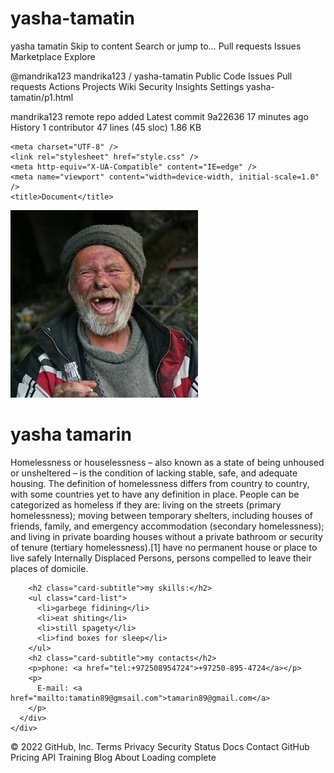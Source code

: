 # yasha-tamatin
yasha tamatin 
Skip to content
Search or jump to…
Pull requests
Issues
Marketplace
Explore
 
@mandrika123 
mandrika123
/
yasha-tamatin
Public
Code
Issues
Pull requests
Actions
Projects
Wiki
Security
Insights
Settings
yasha-tamatin/p1.html

mandrika123 remote repo added
Latest commit 9a22636 17 minutes ago
 History
 1 contributor
47 lines (45 sloc)  1.86 KB
   
<!DOCTYPE html>
<html lang="en">
  <head>
    <title>learning html-css</title>

    <meta charset="UTF-8" />
    <link rel="stylesheet" href="style.css" />
    <meta http-equiv="X-UA-Compatible" content="IE=edge" />
    <meta name="viewport" content="width=device-width, initial-scale=1.0" />
    <title>Document</title>
  </head>
  <body>
    <div class="card">
      <img class="card-photo" src="img/sergey2.jpg" alt="sergey" />
      <h1 class="card-title">yasha tamarin</h1>
      <div class="card-text">
        <p>
          Homelessness or houselessness – also known as a state of being
          unhoused or unsheltered – is the condition of lacking stable, safe,
          and adequate housing. The definition of homelessness differs from
          country to country, with some countries yet to have any definition in
          place. People can be categorized as homeless if they are: living on
          the streets (primary homelessness); moving between temporary shelters,
          including houses of friends, family, and emergency accommodation
          (secondary homelessness); and living in private boarding houses
          without a private bathroom or security of tenure (tertiary
          homelessness).[1] have no permanent house or place to live safely
          Internally Displaced Persons, persons compelled to leave their places
          of domicile.
        </p>

        <h2 class="card-subtitle">my skills:</h2>
        <ul class="card-list">
          <li>garbege fidining</li>
          <li>eat shiting</li>
          <li>still spagety</li>
          <li>find boxes for sleep</li>
        </ul>
        <h2 class="card-subtitle">my contacts</h2>
        <p>phone: <a href="tel:+972508954724">+97250-895-4724</a></p>
        <p>
          E-mail: <a href="mailto:tamatin89@gmsail.com">tamarin89@gmail.com</a>
        </p>
      </div>
    </div>
  </body>
</html>
© 2022 GitHub, Inc.
Terms
Privacy
Security
Status
Docs
Contact GitHub
Pricing
API
Training
Blog
About
Loading complete
